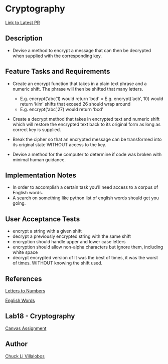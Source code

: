 # Cryptography

[Link to Latest PR]()

## Description
- Devise a method to encrypt a message that can then be decrypted when supplied with the corresponding key.

## Feature Tasks and Requirements
- Create an encrypt function that takes in a plain text phrase and a numeric shift.
The phrase will then be shifted that many letters.
    - E.g. encrypt(‘abc’,1) would return ‘bcd’ = E.g. encrypt(‘acb’, 10) would return ‘klm’
shifts that exceed 26 should wrap around
    - E.g. encrypt(‘abc’,27) would return ‘bcd’

- Create a decrypt method that takes in encrypted text and numeric shift which will restore the encrypted text back to its original form as long as correct key is supplied.

- Break the cipher so that an encrypted message can be transformed into its original state WITHOUT access to the key.

- Devise a method for the computer to determine if code was broken with minimal human guidance.


## Implementation Notes

- In order to accomplish a certain task you’ll need access to a corpus of English words.
- A search on something like python list of english words should get you going.


## User Acceptance Tests

- encrypt a string with a given shift
- decrypt a previously encrypted string with the same shift
- encryption should handle upper and lower case letters
- encryption should allow non-alpha characters but ignore them, including white space
- decrypt encrypted version of It was the best of times, it was the worst of times. WITHOUT knowing the shift used.


## References

[Letters to Numbers](https://www.kite.com/python/answers/how-to-convert-letters-to-numbers-in-python)

[English Words](https://pypi.org/project/english-words/)


## Lab18 - Cryptography

[Canvas Assignment](https://canvas.instructure.com/courses/2045906/assignments/15161041)

## Author

[Chuck Li Villalobos](https://github.com/ticochuck)
